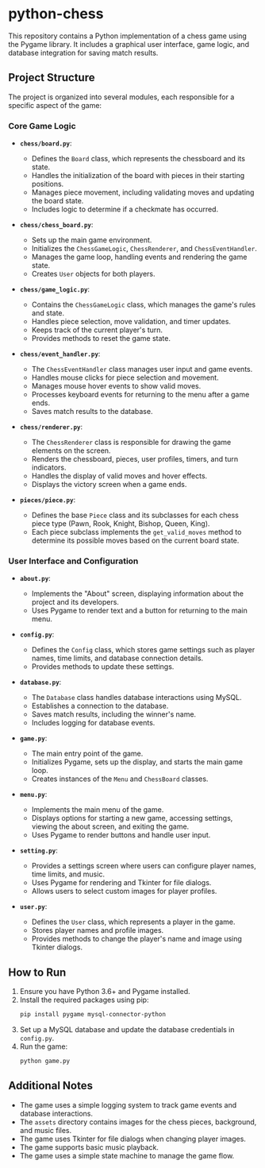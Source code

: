 # python-chess

This repository contains a Python implementation of a chess game using the Pygame library. It includes a graphical user interface, game logic, and database integration for saving match results.

## Project Structure

The project is organized into several modules, each responsible for a specific aspect of the game:

### Core Game Logic

- **`chess/board.py`**:

  - Defines the `Board` class, which represents the chessboard and its state.
  - Handles the initialization of the board with pieces in their starting positions.
  - Manages piece movement, including validating moves and updating the board state.
  - Includes logic to determine if a checkmate has occurred.

- **`chess/chess_board.py`**:

  - Sets up the main game environment.
  - Initializes the `ChessGameLogic`, `ChessRenderer`, and `ChessEventHandler`.
  - Manages the game loop, handling events and rendering the game state.
  - Creates `User` objects for both players.

- **`chess/game_logic.py`**:

  - Contains the `ChessGameLogic` class, which manages the game's rules and state.
  - Handles piece selection, move validation, and timer updates.
  - Keeps track of the current player's turn.
  - Provides methods to reset the game state.

- **`chess/event_handler.py`**:

  - The `ChessEventHandler` class manages user input and game events.
  - Handles mouse clicks for piece selection and movement.
  - Manages mouse hover events to show valid moves.
  - Processes keyboard events for returning to the menu after a game ends.
  - Saves match results to the database.

- **`chess/renderer.py`**:

  - The `ChessRenderer` class is responsible for drawing the game elements on the screen.
  - Renders the chessboard, pieces, user profiles, timers, and turn indicators.
  - Handles the display of valid moves and hover effects.
  - Displays the victory screen when a game ends.

- **`pieces/piece.py`**:
  - Defines the base `Piece` class and its subclasses for each chess piece type (Pawn, Rook, Knight, Bishop, Queen, King).
  - Each piece subclass implements the `get_valid_moves` method to determine its possible moves based on the current board state.

### User Interface and Configuration

- **`about.py`**:

  - Implements the "About" screen, displaying information about the project and its developers.
  - Uses Pygame to render text and a button for returning to the main menu.

- **`config.py`**:

  - Defines the `Config` class, which stores game settings such as player names, time limits, and database connection details.
  - Provides methods to update these settings.

- **`database.py`**:

  - The `Database` class handles database interactions using MySQL.
  - Establishes a connection to the database.
  - Saves match results, including the winner's name.
  - Includes logging for database events.

- **`game.py`**:

  - The main entry point of the game.
  - Initializes Pygame, sets up the display, and starts the main game loop.
  - Creates instances of the `Menu` and `ChessBoard` classes.

- **`menu.py`**:

  - Implements the main menu of the game.
  - Displays options for starting a new game, accessing settings, viewing the about screen, and exiting the game.
  - Uses Pygame to render buttons and handle user input.

- **`setting.py`**:

  - Provides a settings screen where users can configure player names, time limits, and music.
  - Uses Pygame for rendering and Tkinter for file dialogs.
  - Allows users to select custom images for player profiles.

- **`user.py`**:
  - Defines the `User` class, which represents a player in the game.
  - Stores player names and profile images.
  - Provides methods to change the player's name and image using Tkinter dialogs.

## How to Run

1.  Ensure you have Python 3.6+ and Pygame installed.
2.  Install the required packages using pip:
    ```bash
    pip install pygame mysql-connector-python
    ```
3.  Set up a MySQL database and update the database credentials in `config.py`.
4.  Run the game:
    ```bash
    python game.py
    ```

## Additional Notes

- The game uses a simple logging system to track game events and database interactions.
- The `assets` directory contains images for the chess pieces, background, and music files.
- The game uses Tkinter for file dialogs when changing player images.
- The game supports basic music playback.
- The game uses a simple state machine to manage the game flow.
